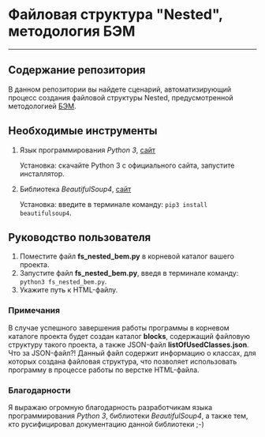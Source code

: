 # Файловая структура "Nested", методология БЭМ
___


## Содержание репозитория
В данном репозитории вы найдете сценарий, автоматизирующий процесс создания
файловой структуры Nested, предусмотренной методологией [БЭМ](https://ru.bem.info/methodology/).


## Необходимые инструменты
1. Язык программирования *Python 3*, [сайт](https://www.python.org/)
  
   Установка: скачайте Python 3 с официального сайта, запустите инсталлятор.
2. Библиотека *BeautifulSoup4*, [сайт](https://www.crummy.com/software/BeautifulSoup/bs4/doc.ru/bs4ru.html)
  
   Установка: введите в терминале команду: `pip3 install beautifulsoup4`.


## Руководство пользователя
1. Поместите файл **fs_nested_bem.py** в корневой каталог вашего проекта.
2. Запустите файл **fs_nested_bem.py**, введя в терминале команду: `python3 fs_nested_bem.py`.
3. Укажите путь к HTML-файлу.

### Примечания
В случае успешного завершения работы программы в корневом каталоге проекта
будет создан каталог **blocks**, содержащий файловую структуру такого проекта,
а также JSON-файл **listOfUsedClasses.json**. Что за JSON-файл?! Данный файл
содержит информацию о классах, для которых создана файловая структура, что
позволяет использовать программу в процессе работы по верстке HTML-файла.


### Благодарности
Я выражаю огромную благодарность разработчикам языка программирования *Python 3*,
библиотеки *BeautifulSoup4*, а также тем, кто русифицировал документацию данной
библиотеки ;-)

